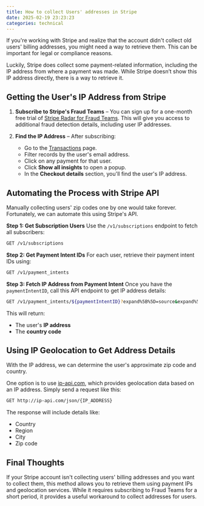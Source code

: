 ```yaml
---
title: How to collect Users' addresses in Stripe
date: 2025-02-19 23:23:23
categories: technical
---
```


If you're working with Stripe and realize that the account didn't collect old users' billing addresses, you might need a way to retrieve them. This can be important for legal or compliance reasons.

<!--more-->

Luckily, Stripe does collect some payment-related information, including the IP address from where a payment was made. While Stripe doesn’t show this IP address directly, there is a way to retrieve it.

## Getting the User's IP Address from Stripe

1. **Subscribe to Stripe's Fraud Teams** – You can sign up for a one-month free trial of [Stripe Radar for Fraud Teams](https://stripe.com/en-de/radar/fraud-teams). This will give you access to additional fraud detection details, including user IP addresses.

2. **Find the IP Address** – After subscribing:
   - Go to the [Transactions](https://dashboard.stripe.com/payments) page.
   - Filter records by the user's email address.
   - Click on any payment for that user.
   - Click **Show all insights** to open a popup.
   - In the **Checkout details** section, you'll find the user's IP address.

## Automating the Process with Stripe API

Manually collecting users' zip codes one by one would take forever. Fortunately, we can automate this using Stripe's API.

**Step 1: Get Subscription Users**
Use the `/v1/subscriptions` endpoint to fetch all subscribers:

```bash
GET /v1/subscriptions
```

**Step 2: Get Payment Intent IDs**
For each user, retrieve their payment intent IDs using:

```bash
GET /v1/payment_intents
```

**Step 3: Fetch IP Address from Payment Intent**
Once you have the `paymentIntentID`, call this API endpoint to get IP address details:

```bash
GET /v1/payment_intents/${paymentIntentID}?expand%5B%5D=source&expand%5B%5D=customer&expand%5B%5D=payment_method&include_only%5B%5D=payment_method.billing_details.address%2Cpayment_method.card.country
```

This will return:
- The user's **IP address**
- The **country code**

## Using IP Geolocation to Get Address Details
With the IP address, we can determine the user's approximate zip code and country.

One option is to use [ip-api.com](https://ip-api.com), which provides geolocation data based on an IP address. Simply send a request like this:

```bash
GET http://ip-api.com/json/{IP_ADDRESS}
```

The response will include details like:
- Country
- Region
- City
- Zip code

## Final Thoughts
If your Stripe account isn't collecting users' billing addresses and you want to collect them, this method allows you to retrieve them using payment IPs and geolocation services. While it requires subscribing to Fraud Teams for a short period, it provides a useful workaround to collect addresses for users.
